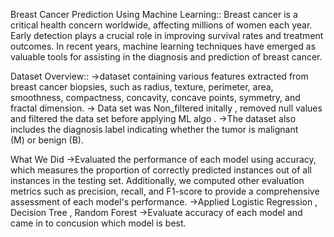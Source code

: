 

Breast Cancer Prediction Using Machine Learning::
Breast cancer is a critical health concern worldwide, affecting millions of women each year. Early detection plays a crucial role in improving survival rates and treatment outcomes. In recent years, machine learning techniques have emerged as valuable tools for assisting in the diagnosis and prediction of breast cancer.

Dataset Overview::
->dataset containing various features extracted from breast cancer biopsies, such as radius, texture, perimeter, area, smoothness, compactness, concavity, concave points, symmetry, and fractal dimension. 
-> Data set was Non_filtered initally ,  removed null values and filtered the data set before applying ML algo .
->The dataset also includes the diagnosis label indicating whether the tumor is malignant (M) or benign (B).


What We Did
->Evaluated the performance of each model using accuracy, which measures the proportion of correctly predicted instances out of all instances in the testing set. Additionally, we computed other evaluation metrics such as precision, recall, and F1-score to provide a comprehensive assessment of each model's performance.
->Applied Logistic Regression , Decision Tree , Random Forest
->Evaluate accuracy of each model and came in to concusion which model is best. 

